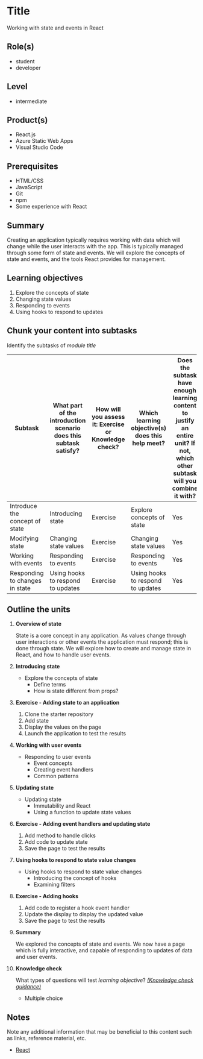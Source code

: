 # Title

Working with state and events in React

## Role(s)

- student
- developer

## Level

- intermediate

## Product(s)

- React.js
- Azure Static Web Apps
- Visual Studio Code

## Prerequisites

- HTML/CSS
- JavaScript
- Git
- npm
- Some experience with React

## Summary

Creating an application typically requires working with data which will change while the user interacts with the app. This is typically managed through some form of state and events. We will explore the concepts of state and events, and the tools React provides for management.

## Learning objectives

1. Explore the concepts of state
2. Changing state values
3. Responding to events
4. Using hooks to respond to updates

## Chunk your content into subtasks

Identify the subtasks of *module title*

| Subtask | What part of the introduction scenario does this subtask satisfy? | How will you assess it: **Exercise or Knowledge check**? | Which learning objective(s) does this help meet? | Does the subtask have enough learning content to justify an entire unit? If not, which other subtask will you combine it with? |
| ---- | ---- | ---- | ---- | ---- |
| Introduce the concept of state | Introducing state | Exercise | Explore concepts of state | Yes |
| Modifying state | Changing state values | Exercise | Changing state values | Yes |
| Working with events | Responding to events | Exercise | Responding to events | Yes |
| Responding to changes in state | Using hooks to respond to updates | Exercise | Using hooks to respond to updates | Yes |

## Outline the units

1. **Overview of state**

    State is a core concept in any application. As values change through user interactions or other events the application must respond; this is done through state. We will explore how to create and manage state in React, and how to handle user events.

1. **Introducing state**

    - Explore the concepts of state
      - Define terms
      - How is state different from props?

1. **Exercise - Adding state to an application**

    1. Clone the starter repository
    2. Add state
    3. Display the values on the page
    4. Launch the application to test the results

1. **Working with user events**

    - Responding to user events
      - Event concepts
      - Creating event handlers
      - Common patterns

1. **Updating state**

    - Updating state
      - Immutability and React
      - Using a function to update state values

1. **Exercise - Adding event handlers and updating state**

    1. Add method to handle clicks
    2. Add code to update state
    3. Save the page to test the results

1. **Using hooks to respond to state value changes**

    - Using hooks to respond to state value changes
      - Introducing the concept of hooks
      - Examining filters

1. **Exercise - Adding hooks**

    1. Add code to register a hook event handler
    2. Update the display to display the updated value
    3. Save the page to test the results

1. **Summary**

    We explored the concepts of state and events. We now have a page which is fully interactive, and capable of responding to updates of data and user events.

1. **Knowledge check**

    What types of questions will test *learning objective*? *[(Knowledge check guidance)](https://review.docs.microsoft.com/learn-docs/docs/id-guidance-knowledge-check)*

    - Multiple choice

## Notes

Note any additional information that may be beneficial to this content such as links, reference material, etc.

- [React](https://reactjs.org/)
